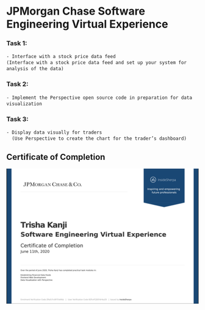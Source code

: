 # JPMorgan Chase Software Engineering Virtual Experience 

### Task 1:
    - Interface with a stock price data feed
    (Interface with a stock price data feed and set up your system for analysis of the data)
### Task 2:
    - Implement the Perspective open source code in preparation for data visualization
### Task 3:

    - Display data visually for traders
      (Use Perspective to create the chart for the trader’s dashboard)
      
## Certificate of Completion

<img src="Certificate.png" width = 1000>
